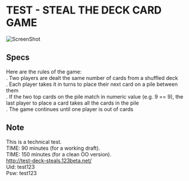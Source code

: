 # TEST - STEAL THE DECK CARD GAME #

![ScreenShot](https://github.com/deirde/test-steal-the-deck-card-game/blob/master/.rs/screenshot-01.png)

Specs
-----
Here are the rules of the game:<br/>
. Two players are dealt the same number of cards from a shuffled deck<br/>
. Each player takes it in turns to place their next card on a pile between them<br/>
. If the two top cards on the pile match in numeric value (e.g. 9 == 9), the last player to place a card takes all the cards in the pile<br/>
. The game continues until one player is out of cards

Note
----
This is a technical test.<br/>
TIME: 90 minutes (for a working draft).<br/>
TIME: 150 minutes (for a clean OO version).<br/>
http://test-deck-steals.123beta.net/<br/>
Uid: test123<br/>
Psw: test123
